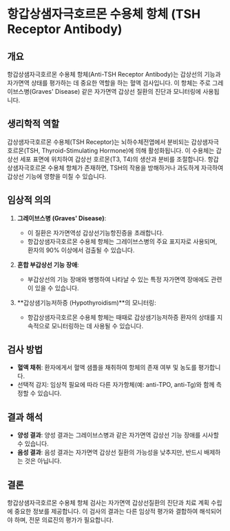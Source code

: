 # 항갑상샘자극호르몬 수용체 항체 (TSH Receptor Antibody)

## 개요

항갑상샘자극호르몬 수용체 항체(Anti-TSH Receptor Antibody)는 갑상선의 기능과 자가면역 상태를 평가하는 데 중요한 역할을 하는 혈액 검사입니다. 이 항체는 주로 그레이브스병(Graves' Disease) 같은 자가면역 갑상선 질환의 진단과 모니터링에 사용됩니다.

## 생리학적 역할

갑상샘자극호르몬 수용체(TSH Receptor)는 뇌하수체전엽에서 분비되는 갑상샘자극호르몬(TSH, Thyroid-Stimulating Hormone)에 의해 활성화됩니다. 이 수용체는 갑상선 세포 표면에 위치하여 갑상선 호르몬(T3, T4)의 생산과 분비를 조절합니다. 항갑상샘자극호르몬 수용체 항체가 존재하면, TSH의 작용을 방해하거나 과도하게 자극하여 갑상선 기능에 영향을 미칠 수 있습니다.

## 임상적 의의

1. **그레이브스병 (Graves' Disease)**:
   - 이 질환은 자가면역성 갑상선기능항진증을 초래합니다.
   - 항갑상샘자극호르몬 수용체 항체는 그레이브스병의 주요 표지자로 사용되며, 환자의 90% 이상에서 검출될 수 있습니다.

2. **혼합 부갑상선 기능 장애**:
   - 부갑상선의 기능 장애와 병행하여 나타날 수 있는 특정 자가면역 장애에도 관련이 있을 수 있습니다.

3. **갑상샘기능저하증 (Hypothyroidism)**의 모니터링:
   - 항갑상샘자극호르몬 수용체 항체는 때때로 갑상샘기능저하증 환자의 상태를 지속적으로 모니터링하는 데 사용될 수 있습니다.

## 검사 방법

- **혈액 채취**: 환자에게서 혈액 샘플을 채취하여 항체의 존재 여부 및 농도를 평가합니다.
- 선택적 감지: 임상적 필요에 따라 다른 자가항체(예: anti-TPO, anti-Tg)와 함께 측정할 수 있습니다.

## 결과 해석

- **양성 결과**: 양성 결과는 그레이브스병과 같은 자가면역 갑상선 기능 장애를 시사할 수 있습니다.
- **음성 결과**: 음성 결과는 자가면역 갑상선 질환의 가능성을 낮추지만, 반드시 배제하는 것은 아닙니다.

## 결론

항갑상샘자극호르몬 수용체 항체 검사는 자가면역 갑상선질환의 진단과 치료 계획 수립에 중요한 정보를 제공합니다. 이 검사의 결과는 다른 임상적 평가와 결합하여 해석되어야 하며, 전문 의료진의 평가가 필요합니다.